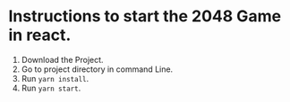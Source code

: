 # Instructions to start the 2048 Game in react.

1.  Download the Project.
1.  Go to project directory in command Line.
1.  Run <code>yarn install</code>.
1.  Run <code>yarn start</code>.
